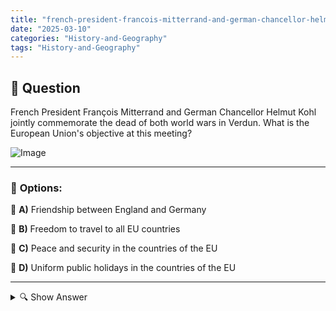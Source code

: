 ```yaml
---
title: "french-president-francois-mitterrand-and-german-chancellor-helmut-kohl-jointly-commemorate-the-dead-"
date: "2025-03-10"
categories: "History-and-Geography"
tags: "History-and-Geography"
---
```


## 📌 **Question**

French President François Mitterrand and German Chancellor Helmut Kohl jointly commemorate the dead of both world wars in Verdun. What is the European Union's objective at this meeting?

![Image](https://www.einbuergerungstest-online.de/img/fragen/235.png)

---

### 📝 **Options:**

🔘 **A)** Friendship between England and Germany

🔘 **B)** Freedom to travel to all EU countries

🔘 **C)** Peace and security in the countries of the EU

🔘 **D)** Uniform public holidays in the countries of the EU

---

<details>
  <summary>🔍 Show Answer</summary>

  <p>
💡  <b>Correct Answer:</b>  c
  </p>
  <p>
    📖<b>Explanation:</b>
    After the Second World War, France and Germany actively worked for reconciliation and peace in Europe. Joint commemorative events, such as the meeting in Verdun, serve not only to commemorate the victims of the war, but also to strengthen bilateral relations. This cooperation formed a basis for European integration and the founding of the European Union. Through such symbolic actions, the leaders emphasize their common goal of ensuring lasting peace and security within the EU member states.
  </p>
</details>
